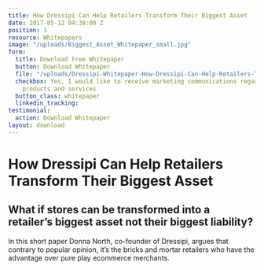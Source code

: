 ```yaml
---
title: How Dressipi Can Help Retailers Transform Their Biggest Asset
date: 2017-05-12 04:38:00 Z
position: 1
resource: Whitepapers
image: "/uploads/Biggest_Asset_Whitepaper_small.jpg"
form:
  title: Download Free Whitepaper
  button: Download Whitepaper
  file: "/uploads/Dressipi-Whitepaper-How-Dressipi-Can-Help-Retailers-Transform-Their-Biggest-Asset.pdf"
  checkbox: Yes, I would like to receive marketing communications regarding Dressipi
    products and services
  button_class: whitepaper
  linkedin_tracking: 
testimonial:
  action: Download Whitepaper
layout: download
---
```


# How Dressipi Can Help Retailers Transform Their Biggest Asset

## What if stores can be transformed into a retailer’s biggest asset not their biggest liability?

In this short paper Donna North, co-founder of Dressipi, argues that contrary to popular opinion, it’s the bricks and mortar retailers who have the advantage over pure play ecommerce merchants.
